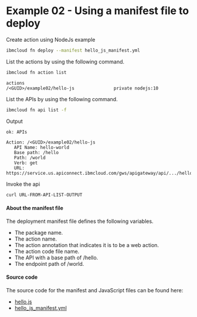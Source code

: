 Example 02 - Using a manifest file to deploy
===========================

Create action using NodeJs example

```sh
ibmcloud fn deploy --manifest hello_js_manifest.yml
```

List the actions by using the following command.

```sh
ibmcloud fn action list
```

```
actions
/<GUID>/example02/hello-js               private nodejs:10
```

List the APIs by using the following command.

```bash
ibmcloud fn api list -f
```

Output

```
ok: APIs

Action: /<GUID>/example02/hello-js
   API Name: hello-world
   Base path: /hello
   Path: /world
   Verb: get
   URL: https://service.us.apiconnect.ibmcloud.com/gws/apigateway/api/.../hello/world
```

Invoke the api

```sh
curl URL-FROM-API-LIST-OUTPUT
```

#### About the manifest file

The deployment manifest file defines the following variables.

* The package name.
* The action name.
* The action annotation that indicates it is to be a web action.
* The action code file name.
* The API with a base path of /hello.
* The endpoint path of /world.


#### Source code
The source code for the manifest and JavaScript files can be found here:
- [hello.js](https://github.com/ebasso/ibm-cloudfunctions-examples/blob/master/example02/hello.js)
- [hello_js_manifest.yml](https://github.com/ebasso/ibm-cloudfunctions-examples/blob/master/example02/hello_js_manifest.yml)
